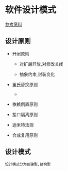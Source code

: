 软件设计模式
============

[参考资料](http://c.biancheng.net/view/1317.html)

**__设计原则__**
---------------
* 开闭原则
	
	* 对扩展开放,对修改关闭
	
	* 抽象约束,封装变化
	
* 里氏替换原则
	
	* 

* 依赖倒置原则

* 接口隔离原则

* 迪米特法则

* 合成复用原则

**__设计模式__**
-----------------

	设计模式分为创建型,结构型
